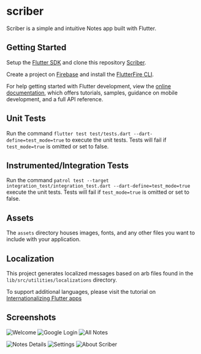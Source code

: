 # scriber

Scriber is a simple and intuitive Notes app built with Flutter.

## Getting Started

Setup the [Flutter SDK](https://docs.flutter.dev/get-started/install) 
and clone this repository [Scriber](https://github.com/superakabo/scriber.git).

Create a project on [Firebase](console.firebase.google.com/) and install the
[FlutterFire CLI](https://pub.dev/packages/flutterfire_cli).

For help getting started with Flutter development, view the
[online documentation](https://flutter.dev/docs), which offers tutorials,
samples, guidance on mobile development, and a full API reference.

## Unit Tests

Run the command `flutter test test/tests.dart --dart-define=test_mode=true` 
to execute the unit tests. Tests will fail if `test_mode=true`
is omitted or set to false.

## Instrumented/Integration Tests

Run the command `patrol test --target integration_test/integration_test.dart --dart-define=test_mode=true`
execute the unit tests. Tests will fail if `test_mode=true` is omitted or set to false.

## Assets

The `assets` directory houses images, fonts, and any other files you want to
include with your application.

## Localization

This project generates localized messages based on arb files found in
the `lib/src/utilities/localizations` directory.

To support additional languages, please visit the tutorial on
[Internationalizing Flutter
apps](https://flutter.dev/docs/development/accessibility-and-localization/internationalization)

## Screenshots

![Welcome](screenshots/Screenshot_20230708-132218.png)  ![Google Login](screenshots/Screenshot_20230708-133421.png)  ![All Notes](screenshots/Screenshot_20230708-133545.png)

![Notes Details](screenshots/Screenshot_20230708-134049.png)  ![Settings](screenshots/Screenshot_20230708-133818.png)  ![About Scriber](screenshots/Screenshot_20230708-133940.png) 